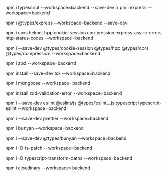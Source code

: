 npm i typescript --workspace=backend --save-dev
n
pm i express  --workspace=backend

npm i @types/express  --workspace=backend --save-dev

npm i cors helmet hpp cookie-session compression express-async-errors http-status-codes  --workspace=backend

npm i --save-dev @types/cookie-session @types/hpp @types/cors  @types/compression --workspace=backend

npm i zod --workspace=backend

npm install --save-dev tsx --workspace=backend

npm i mongoose --workspace=backend

npm install zod-validation-error --workspace=backend

npm i --save-dev eslint @eslint/js @types/eslint__js typescript typescript-eslint --workspace=backend

npm i --save-dev prettier --workspace=backend

npm i bunyan --workspace=backend

npm i --save-dev @types/bunyan --workspace=backend

npm i -D ts-patch --workspace=backend

npm i -D typescript-transform-paths --workspace=backend

npm i cloudinary --workspace=backend